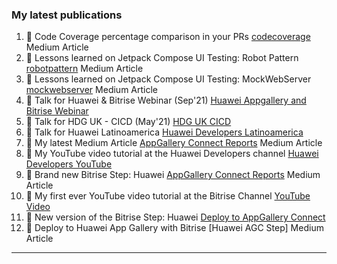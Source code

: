 ### My latest publications

1. :memo: Code Coverage percentage comparison in your PRs [codecoverage] Medium Article
2. :memo: Lessons learned on Jetpack Compose UI Testing: Robot Pattern [robotpattern] Medium Article
3. :memo: Lessons learned on Jetpack Compose UI Testing: MockWebServer [mockwebserver] Medium Article
4. :movie_camera: Talk for Huawei & Bitrise Webinar (Sep'21) [Huawei Appgallery and Bitrise Webinar]
5. :movie_camera: Talk for HDG UK - CICD (May'21) [HDG UK CICD]
6. :movie_camera: Talk for Huawei Latinoamerica [Huawei Developers Latinoamerica]
7. :memo: My latest Medium Article [AppGallery Connect Reports] Medium Article
8. :movie_camera:  My YouTube video tutorial at the Huawei Developers channel [Huawei Developers YouTube]
9. :robot: Brand new Bitrise Step: Huawei [AppGallery Connect Reports] Medium Article
10. :movie_camera: My first ever YouTube video tutorial at the Bitrise Channel [YouTube Video]
11. :robot: New version of the Bitrise Step: Huawei [Deploy to AppGallery Connect]
12. :memo: Deploy to Huawei App Gallery with Bitrise [Huawei AGC Step] Medium Article

---

[codecoverage]: https://medium.com/proandroiddev/code-coverage-percentage-comparison-in-your-prs-d7705bf68c76
[robotpattern]: https://proandroiddev.com/lessons-learned-on-jetpack-compose-ui-testing-robot-pattern-d5e82a9f4efc
[mockwebserver]: https://f-prieto-moyano.medium.com/lessons-learned-on-jetpack-compose-ui-testing-mockwebserver-848c262e799c
[huawei appgallery and bitrise webinar]: https://www.youtube.com/watch?v=mlcFJRvMFSM&t
[hdg uk cicd]: https://www.youtube.com/watch?v=K_FDWiXp53E&t
[huawei developers latinoamerica]: https://www.youtube.com/watch?v=e1VCWFJbmnM&t
[appgallery connect reports]: https://medium.com/appgallery/huawei-agc-reports-verified-bitrise-step-a9919cc98cda 
[huawei developers youtube]: https://youtu.be/2DAySnU-5zU
[appgallery connect reports]: https://github.com/ferPrieto/steps-app-gallery-reports
[youtube video]: https://www.youtube.com/watch?v=VSPzemzlJvo&t
[deploy to appgallery connect]: https://github.com/ferPrieto/steps-app-gallery-deploy

